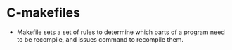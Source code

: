 # C-makefiles
- Makefile sets a set of rules to determine which parts of a program need to be recompile, and issues command to recompile them.
